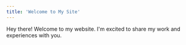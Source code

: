 ```yaml
---
title: 'Welcome to My Site'
---
```


Hey there! Welcome to my website. I'm excited to share my work and experiences with you.
